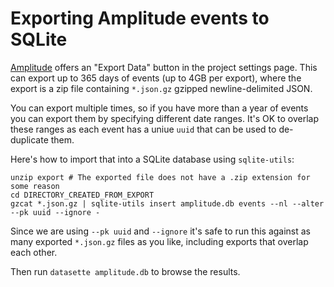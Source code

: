 # Exporting Amplitude events to SQLite

[Amplitude](https://amplitude.com/) offers an "Export Data" button in the project settings page. This can export up to 365 days of events (up to 4GB per export), where the export is a zip file containing `*.json.gz` gzipped newline-delimited JSON.

You can export multiple times, so if you have more than a year of events you can export them by specifying different date ranges. It's OK to overlap these ranges as each event has a uniue `uuid` that can be used to de-duplicate them.

Here's how to import that into a SQLite database using `sqlite-utils`:
```
unzip export # The exported file does not have a .zip extension for some reason
cd DIRECTORY_CREATED_FROM_EXPORT
gzcat *.json.gz | sqlite-utils insert amplitude.db events --nl --alter --pk uuid --ignore -
```
Since we are using `--pk uuid` and `--ignore` it's safe to run this against as many exported `*.json.gz` files as you like, including exports that overlap each other.

Then run `datasette amplitude.db` to browse the results.
